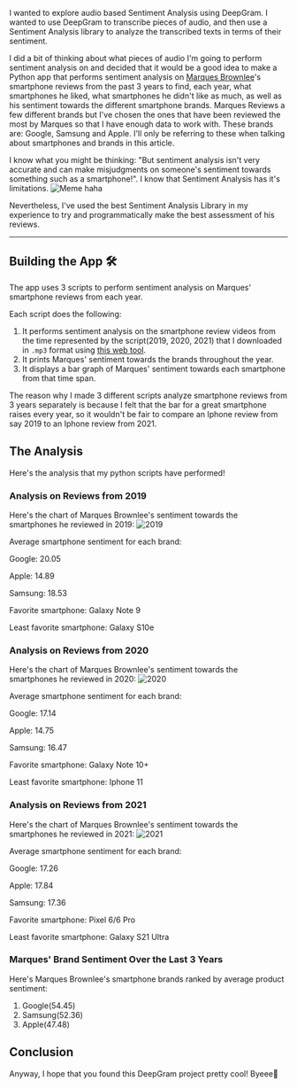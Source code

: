 I wanted to explore audio based Sentiment Analysis using DeepGram. I wanted to use DeepGram to transcribe pieces of audio, and then use a Sentiment Analysis library to analyze the transcribed texts in terms of their sentiment.

I did a bit of thinking about what pieces of audio I'm going to perform sentiment analysis on and decided that it would be a good idea to make a Python app that performs sentiment analysis on [Marques Brownlee](https://www.youtube.com/channel/UCBJycsmduvYEL83R_U4JriQ)'s 
smartphone reviews from the past 3 years to find, each year, what smartphones he liked, what smartphones he didn't like as much, as well as his sentiment towards the different smartphone brands.
Marques Reviews a few different brands but I've chosen the ones that have been reviewed the most by Marques so that I have enough data to work with. These brands are: Google, Samsung and Apple. I'll only be referring to these when talking about smartphones and brands in this article.

I know what you might be thinking: "But sentiment analysis isn't very accurate and can make misjudgments on someone's sentiment towards something such as a smartphone!". I know that Sentiment Analysis has it's limitations.
![Meme haha](https://dev-to-uploads.s3.amazonaws.com/uploads/articles/ru8zrdzhlwoqia8x6y1l.png)

Nevertheless, I've used the best Sentiment Analysis Library in my experience to try and programmatically make the best assessment of his reviews.

***************

## Building the App 🛠

The app uses 3 scripts to perform sentiment analysis on Marques' smartphone reviews from each year.

Each script does the following:
1. It performs sentiment analysis on the smartphone review videos from the time represented by the script(2019, 2020, 2021) that I downloaded in `.mp3` format using [this web tool](https://www.bestmp3converter.com/).
2. It prints Marques' sentiment towards the brands throughout the year.
3. It displays a bar graph of Marques' sentiment towards each smartphone from that time span.

The reason why I made 3 different scripts analyze smartphone reviews from 3 years separately is because I felt that the bar for a great smartphone raises every year, so it wouldn't be fair to compare an Iphone review from say 2019 to an Iphone review from 2021.

## The Analysis

Here's the analysis that my python scripts have performed!

### Analysis on Reviews from 2019

Here's the chart of Marques Brownlee's sentiment towards the smartphones he reviewed in 2019:
![2019](https://dev-to-uploads.s3.amazonaws.com/uploads/articles/qwaianv5nq4aejxadark.png)

Average smartphone sentiment for each brand:

Google: 20.05

Apple: 14.89

Samsung: 18.53


Favorite smartphone: Galaxy Note 9

Least favorite smartphone: Galaxy S10e


### Analysis on Reviews from 2020

Here's the chart of Marques Brownlee's sentiment towards the smartphones he reviewed in 2020:
![2020](https://dev-to-uploads.s3.amazonaws.com/uploads/articles/wmrbzgi8i89ztb38wh4s.png)

Average smartphone sentiment for each brand:

Google: 17.14

Apple: 14.75

Samsung: 16.47


Favorite smartphone: Galaxy Note 10+

Least favorite smartphone: Iphone 11


### Analysis on Reviews from 2021

Here's the chart of Marques Brownlee's sentiment towards the smartphones he reviewed in 2021:
![2021](https://dev-to-uploads.s3.amazonaws.com/uploads/articles/x2i7wfqulxt7uw3lct15.png)

Average smartphone sentiment for each brand:

Google: 17.26

Apple: 17.84

Samsung: 17.36


Favorite smartphone: Pixel 6/6 Pro

Least favorite smartphone: Galaxy S21 Ultra


### Marques' Brand Sentiment Over the Last 3 Years

Here's Marques Brownlee's smartphone brands ranked by average product sentiment:
1. Google(54.45)
2. Samsung(52.36)
3. Apple(47.48)

## Conclusion

Anyway, I hope that you found this DeepGram project pretty cool!
Byeee👋

